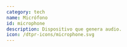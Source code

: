 ```yaml
---
category: tech
name: Micrófono
id: microphone
description: Dispositivo que genera audio.
icon: /dtpr-icons/microphone.svg
---
```


